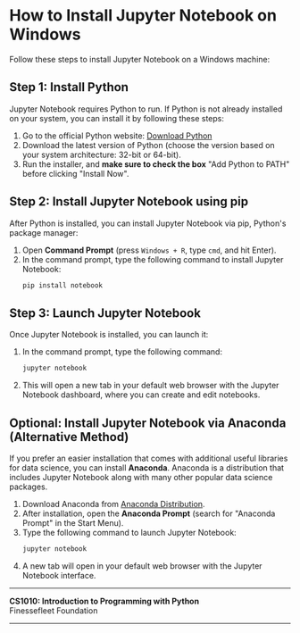# How to Install Jupyter Notebook on Windows

Follow these steps to install Jupyter Notebook on a Windows machine:

## Step 1: Install Python
Jupyter Notebook requires Python to run. If Python is not already installed on your system, you can install it by following these steps:

1. Go to the official Python website: [Download Python](https://www.python.org/downloads/)
2. Download the latest version of Python (choose the version based on your system architecture: 32-bit or 64-bit).
3. Run the installer, and **make sure to check the box** "Add Python to PATH" before clicking "Install Now".

## Step 2: Install Jupyter Notebook using pip
After Python is installed, you can install Jupyter Notebook via pip, Python's package manager:

1. Open **Command Prompt** (press `Windows + R`, type `cmd`, and hit Enter).
2. In the command prompt, type the following command to install Jupyter Notebook:
   ```bash
   pip install notebook
   ```

## Step 3: Launch Jupyter Notebook
Once Jupyter Notebook is installed, you can launch it:

1. In the command prompt, type the following command:
   ```bash
   jupyter notebook
   ```
2. This will open a new tab in your default web browser with the Jupyter Notebook dashboard, where you can create and edit notebooks.

## Optional: Install Jupyter Notebook via Anaconda (Alternative Method)
If you prefer an easier installation that comes with additional useful libraries for data science, you can install **Anaconda**. Anaconda is a distribution that includes Jupyter Notebook along with many other popular data science packages.

1. Download Anaconda from [Anaconda Distribution](https://www.anaconda.com/products/distribution).
2. After installation, open the **Anaconda Prompt** (search for "Anaconda Prompt" in the Start Menu).
3. Type the following command to launch Jupyter Notebook:
   ```bash
   jupyter notebook
   ```
4. A new tab will open in your default web browser with the Jupyter Notebook interface.


---

**CS1010: Introduction to Programming with Python**  
Finessefleet Foundation

---
